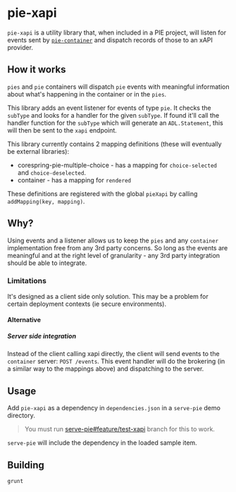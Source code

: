 # pie-xapi

`pie-xapi` is a utility library that, when included in a PIE project, will listen for events sent by 
[`pie-container`](https://bitbucket.org/pielibs/pie-container) and
dispatch records of those to an xAPI provider.

## How it works

`pies` and `pie` containers will dispatch `pie` events with meaningful information about what's happening in the container or in the `pies`.

This library adds an event listener for events of type `pie`. It checks the `subType` and looks for a handler for the given `subType`. If found it'll call the handler function for the `subType` which will generate an `ADL.Statement`, this will then be sent to the `xapi` endpoint.

This library currently contains 2 mapping definitions (these will eventually be external libraries): 
* corespring-pie-multiple-choice - has a mapping for `choice-selected` and `choice-deselected`.
* container - has a mapping for `rendered`

These definitions are registered with the global `pieXapi` by calling `addMapping(key, mapping)`.

## Why?

Using events and a listener allows us to keep the `pies` and any `container` implementation free from any 3rd party concerns. So long as the events are meaningful and at the right level of granularity - any 3rd party integration should be able to integrate.

### Limitations

It's designed as a client side only solution. This may be a problem for certain deployment contexts (ie secure environments).

#### Alternative

##### Server side integration 

Instead of the client calling xapi directly, the client will send events to the `container` server: `POST /events`. This event handler will do the brokering (in a similar way to the mappings above) and dispatching to the server.



## Usage

Add `pie-xapi` as a dependency in `dependencies.json` in a `serve-pie` demo directory.

> You must run [serve-pie#feature/test-xapi](https://bitbucket.org/pietools/serve-pie/branch/feature/test-xapi) branch for this to work.

`serve-pie` will include the dependency in the loaded sample item.

## Building

```
grunt
```


